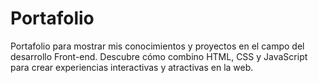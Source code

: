 # Portafolio
Portafolio para mostrar mis conocimientos y proyectos en el campo del desarrollo Front-end. Descubre cómo combino HTML, CSS y JavaScript para crear experiencias interactivas y atractivas en la web.
